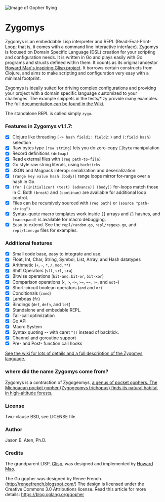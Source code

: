 ![Image of Gopher flying](https://github.com/glycerine/zygomys/biplane.png)

# Zygomys

Zygomys is an embeddable Lisp interpreter and REPL (Read-Eval-Print-Loop;
that is, it comes with a command line interactive interface).
Zygomys is focused on Domain Specific Language (DSL) creation for your
scripting and configuration needs. It is written in Go and plays easily with Go programs
and structs defined within them. It counts as its original ancestor
[Howard Mao's inspiring Glisp project](https://github.com/zhemao/glisp).
It borrows certain constructs from Clojure, and aims to make scripting
and configuration very easy with a minimal footprint.

Zygomys is ideally suited for driving complex configurations and providng
your project with a domain specific language customized to your challenges.
The example snippets in the tests/*.zy provide many examples.
The full [documentation can be found in the Wiki](https://github.com/glycerine/zygomys/wiki).

The standalone REPL is called simply `zygo`.

### Features in Zygomys v1.1.7:

 * [x] Clojure like threading `(-> hash field1: field2:)` and `(:field hash)` selection
 * [x] Raw bytes type `(raw string)` lets you do zero-copy `[]byte` manipulation
 * [x] Record definitions `(defmap)`
 * [x] Read external files with `(req path-to-file)`
 * [x] Go style raw string literals, using `backticks`.
 * [x] JSON and Msgpack interop: serialization and deserialization
 * [x] `(range key value hash (body))` range loops mirror for-range over a hash in Go.
 * [x] `(for [(initializer) (test) (advance)] (body))` for-loops match those in C. Both `(break)` and `(continue)` are available for additional loop control.
 * [x] Files can be recursively sourced with `(req path)` or `(source "path-string")`.
 * [x] Syntax-quote macro templates work inside `[]` arrays and `{}` hashes, and `(macexpand)` is available for macro debugging.
 * [x] Easy to extend. See the `repl/random.go`, `repl/regexp.go`, and `repl/time.go` files for examples.

### Additional features

 * [x] Small code base, easy to integrate and use.
 * [x] Float, Int, Char, String, Symbol, List, Array, and Hash datatypes
 * [x] Arithmetic (`+`, `-`, `*`, `/`, `mod`, `**`)
 * [x] Shift Operators (`sll`, `srl`, `sra`)
 * [x] Bitwise operations (`bit-and`, `bit-or`, `bit-xor`)
 * [x] Comparison operations (`<`, `>`, `<=`, `>=`, `==`, `!=`, and `not=`)
 * [x] Short-circuit boolean operators (`and` and `or`)
 * [x] Conditionals (`cond`)
 * [x] Lambdas (`fn`)
 * [x] Bindings (`def`, `defn`, and `let`)
 * [x] Standalone and embedable REPL.
 * [x] Tail-call optimization
 * [x] Go API
 * [x] Macro System
 * [x] Syntax quoting -- with caret `^()` instead of backtick.
 * [x] Channel and goroutine support
 * [x] Pre- and Post- function call hooks

[See the wiki for lots of details and a full description of the Zygomys language.](https://github.com/glycerine/zygomys/wiki).

### where did the name Zygomys come from?

Zygomys is a contraction of Zygogeomys, [a genus of pocket gophers. The Michoacan pocket gopher (Zygogeomys trichopus) finds its natural habitat in high-altitude forests.](https://en.wikipedia.org/wiki/Michoacan_pocket_gopher)

### License

Two-clause BSD, see LICENSE file.

### Author

Jason E. Aten, Ph.D.

### Credits

The grandparent LISP, [Glisp](https://github.com/zhemao/glisp), was designed and implemented by [Howard Mao](https://zhehaomao.com/).

The Go gopher was designed by Renee French. (http://reneefrench.blogspot.com/)
The design is licensed under the Creative Commons 3.0 Attributions license.
Read this article for more details: https://blog.golang.org/gopher
